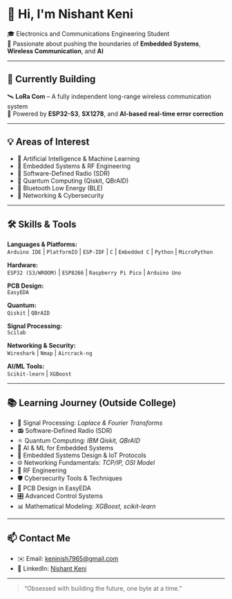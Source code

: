 # 👋 Hi, I'm Nishant Keni

🎓 Electronics and Communications Engineering Student  
🚀 Passionate about pushing the boundaries of **Embedded Systems**, **Wireless Communication**, and **AI**

---

## 🔧 Currently Building
🛰️ **LoRa Com** – A fully independent long-range wireless communication system  
🔗 Powered by **ESP32-S3**, **SX1278**, and **AI-based real-time error correction**

---

## 💡 Areas of Interest
- 🧠 Artificial Intelligence & Machine Learning  
- 📶 Embedded Systems & RF Engineering  
- 📡 Software-Defined Radio (SDR)  
- 🔬 Quantum Computing (Qiskit, QBrAID)  
- 📲 Bluetooth Low Energy (BLE)  
- 🔐 Networking & Cybersecurity

---

## 🛠️ Skills & Tools

**Languages & Platforms:**  
`Arduino IDE` | `PlatformIO` | `ESP-IDF` | `C` | `Embedded C` | `Python` | `MicroPython`

**Hardware:**  
`ESP32 (S3/WROOM)` | `ESP8266` | `Raspberry Pi Pico` | `Arduino Uno`

**PCB Design:**  
`EasyEDA`

**Quantum:**  
`Qiskit` | `QBrAID`

**Signal Processing:**  
`Scilab`

**Networking & Security:**  
`Wireshark` | `Nmap` | `Aircrack-ng`

**AI/ML Tools:**  
`Scikit-learn` | `XGBoost`

---

## 📚 Learning Journey (Outside College)

- 📐 Signal Processing: *Laplace & Fourier Transforms*  
- 📻 Software-Defined Radio (SDR)  
- ⚛️ Quantum Computing: *IBM Qiskit, QBrAID*  
- 🤖 AI & ML for Embedded Systems  
- 🧠 Embedded Systems Design & IoT Protocols  
- 🌐 Networking Fundamentals: *TCP/IP, OSI Model*  
- 📡 RF Engineering  
- 🛡️ Cybersecurity Tools & Techniques  
- 🔧 PCB Design in EasyEDA  
- 🎛️ Advanced Control Systems  
- 📊 Mathematical Modeling: *XGBoost, scikit-learn*

---

## 📫 Contact Me

- ✉️ Email: [keninish7965@gmail.com](mailto:keninish7965@gmail.com)  
- 🔗 LinkedIn: [Nishant Keni](https://www.linkedin.com/in/your-link)

---

> “Obsessed with building the future, one byte at a time.”

